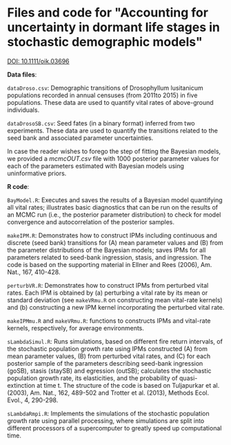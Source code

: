 # Files and code for "Accounting for uncertainty in dormant life stages in stochastic demographic models"
[DOI: 10.1111/oik.03696](http://onlinelibrary.wiley.com/doi/10.1111/oik.03696/abstract)

**Data files**: 

`dataDroso.csv`: Demographic transitions of Drosophyllum lusitanicum populations recorded in annual censuses (from 2011to 2015) in five populations. These data are used to quantify vital rates of above-ground individuals. 

`dataDrosoSB.csv`: Seed fates (in a binary format) inferred from two experiments. These data are used to quantify the transitions related to the seed bank and associated parameter uncertainties.

In case the reader wishes to forego the step of fitting the Bayesian models, we provided a *mcmcOUT.csv* file with 1000 posterior parameter values for each of the parameters estimated with Bayesian models using uninformative priors.

**R code**:

`BayModel.R`:  Executes and saves the results of a Bayesian model quantifying all vital rates; illustrates basic diagnostics that can be run on the results of an MCMC run (i.e., the posterior parameter distribution) to check for model convergence and autocorrelation of the posterior samples.

`makeIPM.R`: Demonstrates how to construct IPMs including continuous and discrete (seed bank) transitions for (A) mean parameter values and (B) from the parameter distributions of the Bayesian models; saves IPMs for all parameters related to seed-bank ingression, stasis, and ingression. The code is based on the supporting material in Ellner and Rees (2006), Am. Nat., 167, 410-428. 

`perturbVR.R`: Demonstrates how to construct IPMs from perturbed vital rates. Each IPM is obtained by (a) perturbing a vital rate by its mean or standard deviation (see `makeVRmu.R` on constructing mean vital-rate kernels) and (b) constructing a new IPM kernel incorporating the perturbed vital rate. 

`makeIPMmu.R` and `makeVRmu.R`: functions to constructs IPMs and vital-rate kernels, respectively, for average environments. 

`sLambdaSimul.R`: Runs simulations, based on different fire return intervals, of the stochastic population growth rate using IPMs constructed (A) from mean parameter values, (B) from perturbed vital rates, and (C) for each posterior sample of the parameters describing seed-bank ingression (goSB), stasis (staySB) and egression (outSB); calculates the stochastic population growth rate, its elasticities, and the probability of quasi-extinction at time t. The structure of the code is based on Tuljapurkar et al. (2003), Am. Nat., 162, 489-502 and Trotter et al. (2013), Methods Ecol. Evol., 4, 290-298.

`sLambdaRmpi.R`: Implements the simulations of the stochastic population growth rate using parallel processing, where simulations are split into different processors of a supercomputer to greatly speed up computational time. 




